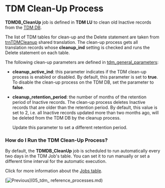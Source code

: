 # TDM Clean-Up Process

**TDMDB_CleanUp** job is defined in **TDM LU** to clean old Inactive records from the [TDM DB](02_tdm_database.md). 

The list of TDM tables for clean-up and the Delete statement are taken from [trnTDMCleanup](/articles/TDM/tdm_implementation/04_fabric_tdm_library.md#trntdmcleanup) shared translation. The clean-up process gets all translation records whose **cleanup_ind** setting is checked and runs the Delete statement on each table. 

The following clean-up parameters  are defined in [tdm_general_parameters](02_tdm_database.md#tdm_general_parameters):

- **cleanup_active_ind**: this parameter indicates if the TDM clean-up process is enabled or disabled. By default, this parameter is set to **true**. To disable the clean-up process on the TDM DB, set the parameter to **false**. 

- **cleanup_retention_period**: the number of months of the retention period of Inactive records. The clean-up process deletes Inactive records that are older than the retention period. By default, this value is set to 2, i.e. all Inactive records updated more than two months ago, will be deleted from the TDM DB by the cleanup process. 

  Update this parameter to set a different retention period.

### How do I Run the TDM Clean-Up Process?

By default, the **TDMDB_CleanUp** job is scheduled to run automatically every two days in the TDM Job's table. You can set it to run manually or set a different time interval for the automatic execution.

Click for more information about the [Jobs table](/articles/20_jobs_and_batch_services/03_create_a_new_user_job.md#step-4). 




  [![Previous](/articles/images/Previous.png)](05_tdm_ reference_processes.md)

  
